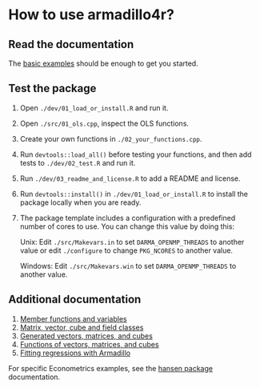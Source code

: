 # How to use armadillo4r?

## Read the documentation

The [basic examples](https://pacha.dev/armadillo4r/articles/basic-usage.html)
should be enough to get you started. 

## Test the package

1. Open `./dev/01_load_or_install.R` and run it.
2. Open `./src/01_ols.cpp`, inspect the OLS functions.
3. Create your own functions in `./02_your_functions.cpp`.
4. Run `devtools::load_all()` before testing your functions, and then add tests
   to `./dev/02_test.R` and run it.
5. Run `./dev/03_readme_and_license.R` to add a README and license.
6. Run `devtools::install()` in `./dev/01_load_or_install.R` to install the
   package locally when you are ready.
7. The package template includes a configuration with a predefined number of
   cores to use. You can change this value by doing this:

   Unix: Edit `./src/Makevars.in` to set `DARMA_OPENMP_THREADS` to another
         value or edit `./configure` to change `PKG_NCORES` to another value.
   
   Windows: Edit `./src/Makevars.win` to set `DARMA_OPENMP_THREADS` to another
            value.

## Additional documentation

1. [Member functions and variables](https://pacha.dev/armadillo4r/articles/member-functions-and-variables.html)
2. [Matrix, vector, cube and field classes](https://pacha.dev/armadillo4r/articles/matrix-vector-cube-and-field-classes.html)
3. [Generated vectors, matrices, and cubes](https://pacha.dev/armadillo4r/articles/generated-vectors-matrices-cubes.html)
4. [Functions of vectors, matrices, and cubes](https://pacha.dev/armadillo4r/articles/functions-of-vector-matrices-cubes.html)
5. [Fitting regressions with Armadillo](https://pacha.dev/armadillo4r/articles/linear-model.html)

For specific Econometrics examples, see the [hansen package](https://pacha.dev/hansen/) documentation.
